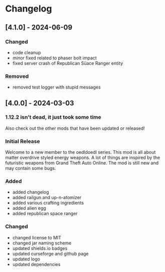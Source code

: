 # Changelog

## [4.1.0] - 2024-06-09

### Changed

- code cleanup
- minor fixed related to phaser bolt impact
- fixed server crash of Republican Süace Ranger entity

### Removed

- removed test logger with stupid messages

## [4.0.0] - 2024-03-03

### 1.12.2 isn't dead, it just took some time

Also check out the other mods that have been updated or released!

### Initial Release

Welcome to a new member to the oedldoedl series. This mod is all about matter overdrive styled energy weapons. A lot of things are inspired by the futuristic weapons from Grand Theft Auto Online. The mod is still new and may contain some bugs.

### Added

- added changelog
- added railgun and up-n-atomizer
- added various crafting ingredients
- added alien egg
- added republican space ranger

### Changed

- changed license to MIT
- changed jar naming scheme
- updated shields.io badges
- updated curseforge and github page
- updated logo
- updated dependencies
